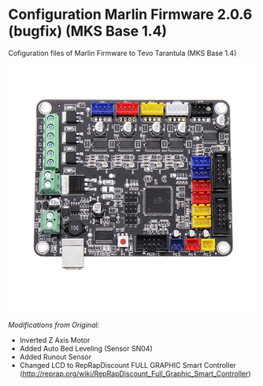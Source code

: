 # Configuration Marlin Firmware 2.0.6 (bugfix) (MKS Base 1.4)
Cofiguration files of Marlin Firmware to Tevo Tarantula (MKS Base 1.4)

![](mainboard.jpg)

*Modifications from Original:*
- Inverted Z Axis Motor
- Added Auto Bed Leveling (Sensor SN04)
- Added Runout Sensor
- Changed LCD to RepRapDiscount FULL GRAPHIC Smart Controller (http://reprap.org/wiki/RepRapDiscount_Full_Graphic_Smart_Controller)
